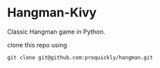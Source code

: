 # Hangman-Kivy
Classic Hangman game in Python.

clone this repo using 

```git clone git@github.com:proquickly/hangman.git```
